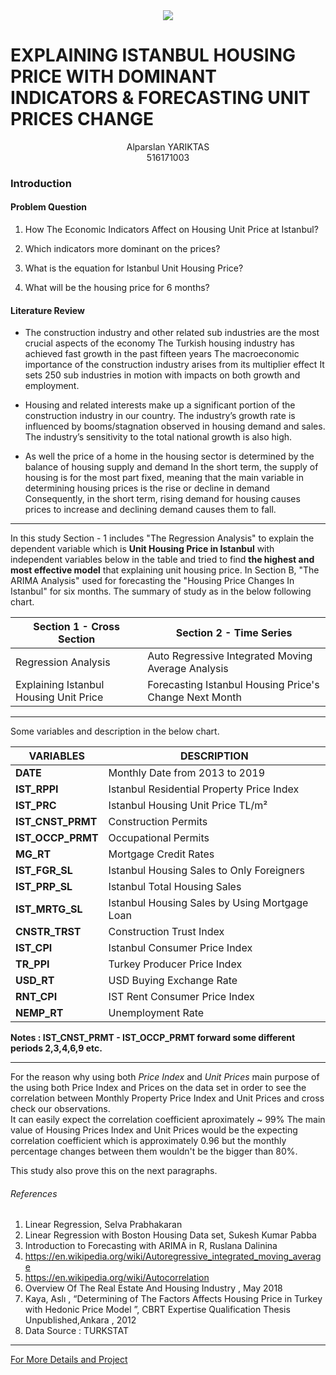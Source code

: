 <div style="text-align:center"><img src="/images/itu.png" /></div>



# EXPLAINING ISTANBUL HOUSING PRICE WITH DOMINANT INDICATORS & FORECASTING UNIT PRICES CHANGE




<center>Alparslan YARIKTAS</center>
<center>516171003</center>




### Introduction


#### Problem Question


1. How The Economic Indicators Affect on Housing Unit Price at Istanbul?

2. Which indicators more dominant on the prices?

3. What is the equation for Istanbul Unit Housing Price?

4. What will be the housing price for 6 months?


#### Literature Review


- The construction industry and other related sub industries are the most crucial aspects of the economy The
Turkish housing industry has achieved fast growth in the past fifteen years The macroeconomic importance of the
construction industry arises from its multiplier effect It sets 250 sub industries in motion with impacts on both
growth and employment.


- Housing and related interests make up a significant portion of the construction industry in our country. The industry’s growth rate is influenced by booms/stagnation observed in housing demand and sales. 
The industry’s sensitivity to the total national growth is also high.



- As well the price of a home in the housing sector is determined by the balance of housing supply and demand In the short term, the supply of housing is for the most part fixed, meaning that the main variable in determining housing prices is the rise or decline in demand Consequently, in the short term, rising demand for housing causes prices to increase and declining demand causes them to fall.


***







In this study Section - 1 includes "The Regression Analysis" to explain the dependent variable which is **Unit Housing Price in Istanbul** with independent variables below in the table and tried to find **the highest and most effective model** that explaining unit housing price.
In Section B, "The ARIMA Analysis" used for forecasting the "Housing Price Changes In Istanbul" for six months. The summary of study as in the below following chart.


 
 

**Section 1 - Cross Section**            | **Section 2 - Time Series**
-------------------------------------    | -----------------------------------
Regression Analysis                      | Auto Regressive Integrated Moving Average Analysis
Explaining Istanbul Housing Unit Price   | Forecasting Istanbul Housing Price's Change Next Month

***
 

Some variables and description in the below chart.
 



**VARIABLES**    | **DESCRIPTION**
-----------------|--------------------------------------------
**DATE**         | Monthly Date from 2013 to 2019
**IST_RPPI**     | Istanbul Residential Property Price Index
**IST_PRC**      | Istanbul Housing Unit Price TL/m²
**IST_CNST_PRMT**| Construction Permits
**IST_OCCP_PRMT**| Occupational Permits
**MG_RT**        | Mortgage Credit Rates
**IST_FGR_SL**   | Istanbul Housing Sales to Only Foreigners 
**IST_PRP_SL**   | Istanbul Total Housing Sales
**IST_MRTG_SL**  | Istanbul Housing Sales by Using Mortgage Loan
**CNSTR_TRST**   | Construction Trust Index
**IST_CPI**      | Istanbul Consumer Price Index
**TR_PPI**       | Turkey Producer Price Index
**USD_RT**       | USD Buying Exchange Rate
**RNT_CPI**      | IST Rent Consumer Price Index
**NEMP_RT**      | Unemployment Rate



 
 **Notes : IST_CNST_PRMT - IST_OCCP_PRMT forward some different periods 2,3,4,6,9 etc.**




***



For the reason why using both *Price Index* and *Unit Prices* main purpose of the using both Price Index and Prices on the data set in order to see the correlation between Monthly Property Price Index and Unit Prices and cross check our observations.\
It can easily expect the correlation coefficient aproximately ~ 99%
The main value of Housing Prices Index and Unit Prices would be the expecting correlation coefficient which is approximately 0.96 but the monthly percentage changes between them wouldn't be the bigger than 80%.

This study also prove this on the next paragraphs.

###### References

1. Linear Regression, Selva Prabhakaran
2. Linear Regression with Boston Housing Data set, Sukesh Kumar Pabba
3. Introduction to Forecasting with ARIMA in R, Ruslana Dalinina
4. https://en.wikipedia.org/wiki/Autoregressive_integrated_moving_average
5. https://en.wikipedia.org/wiki/Autocorrelation
6. Overview Of The Real Estate And Housing Industry , May 2018
7. Kaya, Aslı , “Determining of The Factors Affects Housing Price in Turkey with Hedonic Price Model ”, CBRT Expertise Qualification Thesis Unpublished,Ankara , 2012
8. Data Source : TURKSTAT


***


[For More Details and Project](https://github.com/alpyts/AHV "Automatic Housing Valuation")
